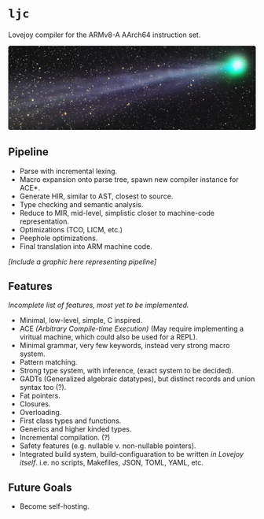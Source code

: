 # `ljc`
Lovejoy compiler for the ARMv8-A AArch64 instruction set.

![C/2014 Q2](./docs/_static/lovejoy.png)

## Pipeline
- Parse with incremental lexing.
- Macro expansion onto parse tree, spawn new compiler instance for ACE*.
- Generate HIR, similar to AST, closest to source.
- Type checking and semantic analysis.
- Reduce to MIR, mid-level, simplistic closer to machine-code representation.
- Optimizations (TCO, LICM, etc.)
- Peephole optimizations.
- Final translation into ARM machine code.

*[Include a graphic here representing pipeline]*

## Features
*Incomplete list of features, most yet to be implemented.*
- Minimal, low-level, simple, C inspired.
- ACE *(Arbitrary Compile-time Execution)* (May require implementing a viritual machine, which could also be used for a REPL).
- Minimal grammar, very few keywords, instead very strong macro system.
- Pattern matching.
- Strong type system, with inference, (exact system to be decided).
- GADTs (Generalized algebraic datatypes), but distinct records and union syntax too (?).
- Fat pointers.
- Closures.
- Overloading.
- First class types and functions.
- Generics and higher kinded types.
- Incremental compilation. (?)
- Safety features (e.g. nullable v. non-nullable pointers).
- Integrated build system, build-configuaration to be written *in Lovejoy itself*.  i.e. no scripts, Makefiles, JSON, TOML, YAML, etc.

## Future Goals
- Become self-hosting.
